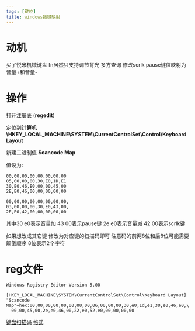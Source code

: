 ```yaml
---
tags: [键位]
title: windows按键映射
---
```

# 动机
买了悦米机械键盘 fn居然只支持调节背光 多方查询 修改scrlk pause键位映射为音量+和音量-
<!--more-->

# 操作
打开注册表 (**regedit**)

定位到**计算机 \\HKEY_LOCAL_MACHINE\\SYSTEM\\CurrentControlSet\\Control\\Keyboard Layout**

新建二进制值 **Scancode Map**

值设为:

    00,00,00,00,00,00,00,00
    05,00,00,00,30,E0,1D,E1
    30,E0,46,E0,00,00,45,00
    2E,E0,46,00,00,00,00,00

    00,00,00,00,00,00,00,00,
    03,00,00,00,30,E0,43,00,
    2E,E0,42,00,00,00,00,00
其中30 e0表示音量加  43 00表示pause键  2e e0表示音量减 42 00表示scrlk键

如果想改成其它键 修改为对应键的扫描码即可 注意码的前两8位和后8位可能需要颠倒顺序 8位表示2个字符

# reg文件
```reg
Windows Registry Editor Version 5.00

[HKEY_LOCAL_MACHINE\SYSTEM\CurrentControlSet\Control\Keyboard Layout]
"Scancode Map"=hex:00,00,00,00,00,00,00,00,06,00,00,00,30,e0,1d,e1,30,e0,46,e0,\
  00,00,45,00,2e,e0,46,00,22,e0,52,e0,00,00,00,00
```



   [键盘扫描码](http://wenku.baidu.com/view/7348a96d58fafab069dc025c.html)
   [格式](https://flyzto.com/windows-scancode-map.html)
